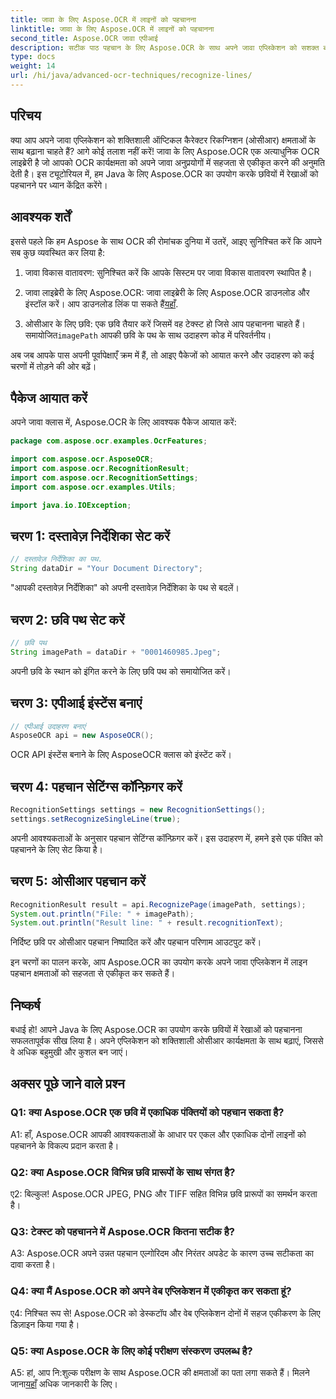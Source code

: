 ```yaml
---
title: जावा के लिए Aspose.OCR में लाइनों को पहचानना
linktitle: जावा के लिए Aspose.OCR में लाइनों को पहचानना
second_title: Aspose.OCR जावा एपीआई
description: सटीक पाठ पहचान के लिए Aspose.OCR के साथ अपने जावा एप्लिकेशन को सशक्त बनाएं। आसान एकीकरण, उच्च सटीकता।
type: docs
weight: 14
url: /hi/java/advanced-ocr-techniques/recognize-lines/
---
```

## परिचय

क्या आप अपने जावा एप्लिकेशन को शक्तिशाली ऑप्टिकल कैरेक्टर रिकग्निशन (ओसीआर) क्षमताओं के साथ बढ़ाना चाहते हैं? आगे कोई तलाश नहीं करें! जावा के लिए Aspose.OCR एक अत्याधुनिक OCR लाइब्रेरी है जो आपको OCR कार्यक्षमता को अपने जावा अनुप्रयोगों में सहजता से एकीकृत करने की अनुमति देती है। इस ट्यूटोरियल में, हम Java के लिए Aspose.OCR का उपयोग करके छवियों में रेखाओं को पहचानने पर ध्यान केंद्रित करेंगे।

## आवश्यक शर्तें

इससे पहले कि हम Aspose के साथ OCR की रोमांचक दुनिया में उतरें, आइए सुनिश्चित करें कि आपने सब कुछ व्यवस्थित कर लिया है:

1. जावा विकास वातावरण: सुनिश्चित करें कि आपके सिस्टम पर जावा विकास वातावरण स्थापित है।

2.  जावा लाइब्रेरी के लिए Aspose.OCR: जावा लाइब्रेरी के लिए Aspose.OCR डाउनलोड और इंस्टॉल करें। आप डाउनलोड लिंक पा सकते हैं[यहाँ](https://releases.aspose.com/ocr/java/).

3.  ओसीआर के लिए छवि: एक छवि तैयार करें जिसमें वह टेक्स्ट हो जिसे आप पहचानना चाहते हैं। समायोजित`imagePath` आपकी छवि के पथ के साथ उदाहरण कोड में परिवर्तनीय।

अब जब आपके पास अपनी पूर्वापेक्षाएँ क्रम में हैं, तो आइए पैकेजों को आयात करने और उदाहरण को कई चरणों में तोड़ने की ओर बढ़ें।

## पैकेज आयात करें

अपने जावा क्लास में, Aspose.OCR के लिए आवश्यक पैकेज आयात करें:

```java
package com.aspose.ocr.examples.OcrFeatures;

import com.aspose.ocr.AsposeOCR;
import com.aspose.ocr.RecognitionResult;
import com.aspose.ocr.RecognitionSettings;
import com.aspose.ocr.examples.Utils;

import java.io.IOException;
```

## चरण 1: दस्तावेज़ निर्देशिका सेट करें

```java
// दस्तावेज़ निर्देशिका का पथ.
String dataDir = "Your Document Directory";
```

"आपकी दस्तावेज़ निर्देशिका" को अपनी दस्तावेज़ निर्देशिका के पथ से बदलें।

## चरण 2: छवि पथ सेट करें

```java
// छवि पथ
String imagePath = dataDir + "0001460985.Jpeg";
```

अपनी छवि के स्थान को इंगित करने के लिए छवि पथ को समायोजित करें।

## चरण 3: एपीआई इंस्टेंस बनाएं

```java
// एपीआई उदाहरण बनाएं
AsposeOCR api = new AsposeOCR();
```

OCR API इंस्टेंस बनाने के लिए AsposeOCR क्लास को इंस्टेंट करें।

## चरण 4: पहचान सेटिंग्स कॉन्फ़िगर करें

```java
RecognitionSettings settings = new RecognitionSettings();
settings.setRecognizeSingleLine(true);
```

अपनी आवश्यकताओं के अनुसार पहचान सेटिंग्स कॉन्फ़िगर करें। इस उदाहरण में, हमने इसे एक पंक्ति को पहचानने के लिए सेट किया है।

## चरण 5: ओसीआर पहचान करें

```java
RecognitionResult result = api.RecognizePage(imagePath, settings);
System.out.println("File: " + imagePath);
System.out.println("Result line: " + result.recognitionText);
```

निर्दिष्ट छवि पर ओसीआर पहचान निष्पादित करें और पहचान परिणाम आउटपुट करें।

इन चरणों का पालन करके, आप Aspose.OCR का उपयोग करके अपने जावा एप्लिकेशन में लाइन पहचान क्षमताओं को सहजता से एकीकृत कर सकते हैं।

## निष्कर्ष

बधाई हो! आपने Java के लिए Aspose.OCR का उपयोग करके छवियों में रेखाओं को पहचानना सफलतापूर्वक सीख लिया है। अपने एप्लिकेशन को शक्तिशाली ओसीआर कार्यक्षमता के साथ बढ़ाएं, जिससे वे अधिक बहुमुखी और कुशल बन जाएं।

## अक्सर पूछे जाने वाले प्रश्न

### Q1: क्या Aspose.OCR एक छवि में एकाधिक पंक्तियों को पहचान सकता है?

A1: हाँ, Aspose.OCR आपकी आवश्यकताओं के आधार पर एकल और एकाधिक दोनों लाइनों को पहचानने के विकल्प प्रदान करता है।

### Q2: क्या Aspose.OCR विभिन्न छवि प्रारूपों के साथ संगत है?

ए2: बिल्कुल! Aspose.OCR JPEG, PNG और TIFF सहित विभिन्न छवि प्रारूपों का समर्थन करता है।

### Q3: टेक्स्ट को पहचानने में Aspose.OCR कितना सटीक है?

A3: Aspose.OCR अपने उन्नत पहचान एल्गोरिदम और निरंतर अपडेट के कारण उच्च सटीकता का दावा करता है।

### Q4: क्या मैं Aspose.OCR को अपने वेब एप्लिकेशन में एकीकृत कर सकता हूं?

ए4: निश्चित रूप से! Aspose.OCR को डेस्कटॉप और वेब एप्लिकेशन दोनों में सहज एकीकरण के लिए डिज़ाइन किया गया है।

### Q5: क्या Aspose.OCR के लिए कोई परीक्षण संस्करण उपलब्ध है?

 A5: हां, आप नि:शुल्क परीक्षण के साथ Aspose.OCR की क्षमताओं का पता लगा सकते हैं। मिलने जाना[यहाँ](https://releases.aspose.com/) अधिक जानकारी के लिए।